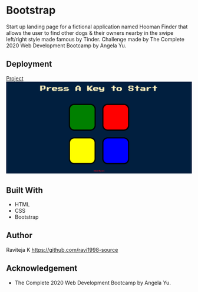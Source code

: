 # Bootstrap
Start up landing page for a fictional application named Hooman Finder that allows the user to find other dogs & their owners nearby in the swipe left/right style made famous by Tinder. Challenge made by The Complete 2020 Web Development Bootcamp by Angela Yu.

## Deployment
[Project](https://ravi1998-source.github.io/BootStrap/)
![Alt text](https://github.com/ravi1998-source/Simon-Game/blob/main/ok.png)

## Built With
* HTML
* CSS
* Bootstrap
## Author
Raviteja K https://github.com/ravi1998-source

## Acknowledgement
* The Complete 2020 Web Development Bootcamp by Angela Yu.
